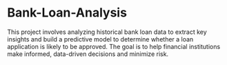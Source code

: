 # Bank-Loan-Analysis
This project involves analyzing historical bank loan data to extract key insights and build a predictive model to determine whether a loan application is likely to be approved. The goal is to help financial institutions make informed, data-driven decisions and minimize risk.
